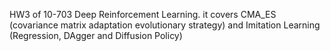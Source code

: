 HW3 of 10-703 Deep Reinforcement Learning. it covers CMA_ES (covariance matrix adaptation evolutionary strategy) and Imitation Learning (Regression, DAgger and Diffusion Policy)
